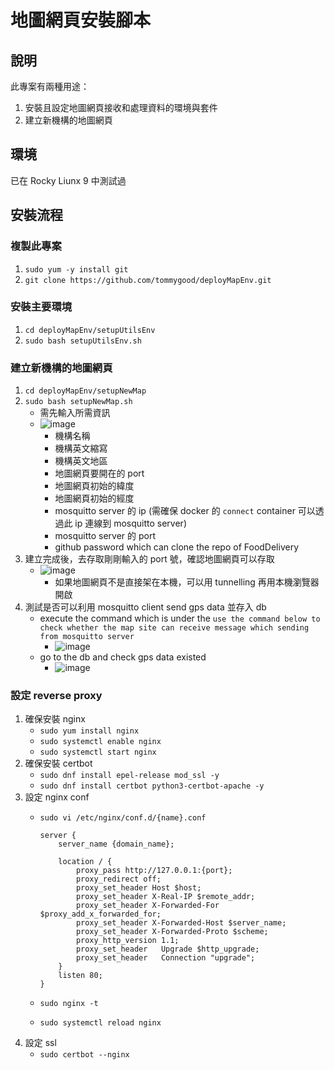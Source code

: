 # 地圖網頁安裝腳本
## 說明
此專案有兩種用途：
1. 安裝且設定地圖網頁接收和處理資料的環境與套件
2. 建立新機構的地圖網頁
## 環境
已在 Rocky Liunx 9 中測試過
## 安裝流程
### 複製此專案
1. `sudo yum -y install git`
2. `git clone https://github.com/tommygood/deployMapEnv.git`
### 安裝主要環境
1. `cd deployMapEnv/setupUtilsEnv`
2. `sudo bash setupUtilsEnv.sh`
### 建立新機構的地圖網頁
1. `cd deployMapEnv/setupNewMap`
2. `sudo bash setupNewMap.sh`
   - 需先輸入所需資訊
   - ![image](https://github.com/user-attachments/assets/d1a62cde-0adc-45ad-a939-a13ec5da9322)
     - 機構名稱
     - 機構英文縮寫
     - 機構英文地區
     - 地圖網頁要開在的 port
     - 地圖網頁初始的緯度
     - 地圖網頁初始的經度
     - mosquitto server 的 ip (需確保 docker 的 `connect` container 可以透過此 ip 連線到 mosquitto server)
     - mosquitto server 的 port
     - github password which can clone the repo of FoodDelivery
3. 建立完成後，去存取剛剛輸入的 port 號，確認地圖網頁可以存取
     - ![image](https://github.com/user-attachments/assets/7db2532d-b235-4897-aae9-55ecfcc0c807)
        - 如果地圖網頁不是直接架在本機，可以用 tunnelling 再用本機瀏覽器開啟
4. 測試是否可以利用 mosquitto client send gps data 並存入 db
     - execute the command which is under the `use the command below to check whether the map site can receive message which sending from mosquitto server`
       - ![image](https://github.com/user-attachments/assets/5f331768-4507-44f2-a121-0dd1773180c3)
     - go to the db and check gps data existed
       - ![image](https://github.com/user-attachments/assets/4e1e2dfc-a2f2-4f07-af7b-4c19c18e04ff)
### 設定 reverse proxy
1. 確保安裝 nginx
    - `sudo yum install nginx`
    - `sudo systemctl enable nginx`
    - `sudo systemctl start nginx`
2. 確保安裝 certbot
    - `sudo dnf install epel-release mod_ssl -y`
    - `sudo dnf install certbot python3-certbot-apache -y`
3. 設定 nginx conf
    - `sudo vi /etc/nginx/conf.d/{name}.conf`

        ```conf=
        server {
            server_name {domain_name};

            location / {
                proxy_pass http://127.0.0.1:{port};
                proxy_redirect off;
                proxy_set_header Host $host;
                proxy_set_header X-Real-IP $remote_addr;
                proxy_set_header X-Forwarded-For $proxy_add_x_forwarded_for;
                proxy_set_header X-Forwarded-Host $server_name;
                proxy_set_header X-Forwarded-Proto $scheme;
                proxy_http_version 1.1;
                proxy_set_header   Upgrade $http_upgrade;
                proxy_set_header   Connection "upgrade";
            }
            listen 80;
        }
        ```
    - `sudo nginx -t`
    - `sudo systemctl reload nginx`
4. 設定 ssl
    - `sudo certbot --nginx`

